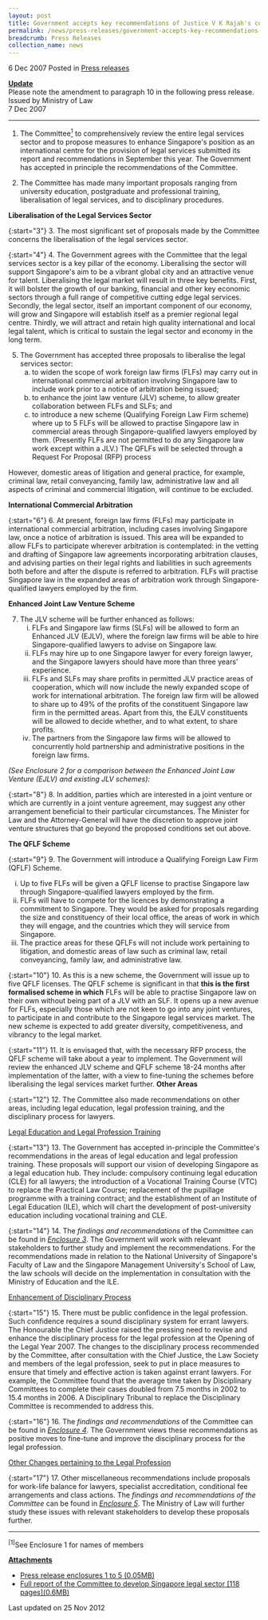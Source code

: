 ```yaml
---
layout: post
title: Government accepts key recommendations of Justice V K Rajah's committee on the comprehensive review of legal services sector
permalink: /news/press-releases/government-accepts-key-recommendations-of-justice-v-k-rajah-s-committee-on-the-comprehensive-review
breadcrumb: Press Releases
collection_name: news
---
```


6 Dec 2007 Posted in [Press releases](/news/press-releases)

**<u>Update</u>**  
Please note the amendment to paragraph 10 in the following press release.  
Issued by Ministry of Law  
7 Dec 2007  

---

1. The Committee<a href="#enclosure"><sup>1</sup></a>  to comprehensively review the entire legal services sector and to propose measures to enhance Singapore's position as an international centre for the provision of legal services submitted its report and recommendations in September this year. The Government has accepted in principle the recommendations of the Committee.
 

2. The Committee has made many important proposals ranging from university education, postgraduate and professional training, liberalisation of legal services, and to disciplinary procedures.

**Liberalisation of the Legal Services Sector**


{:start="3"}
3. The most significant set of proposals made by the Committee concerns the liberalisation of the legal services sector.
 
{:start="4"}
4. The Government agrees with the Committee that the legal services sector is a key pillar of the economy. Liberalising the sector will support Singapore's aim to be a vibrant global city and an attractive venue for talent. Liberalising the legal market will result in three key benefits. First, it will bolster the growth of our banking, financial and other key economic sectors through a full range of competitive cutting edge legal services. Secondly, the legal sector, itself an important component of our economy, will grow and Singapore will establish itself as a premier regional legal centre. Thirdly, we will attract and retain high quality international and local legal talent, which is critical to sustain the legal sector and economy in the long term.
 
<ol start="5">
<li>The Government has accepted three proposals to liberalise the legal services sector: 

 
<ol style="list-style-type: lower-alpha">
<li>to widen the scope of work foreign law firms (FLFs) may carry out in international commercial arbitration involving Singapore law to include work prior to a notice of arbitration being issued;</li>

<li>to enhance the joint law venture (JLV) scheme, to allow greater collaboration between FLFs and SLFs; and</li>

<li>to introduce a new scheme (Qualifying Foreign Law Firm scheme) where up to 5 FLFs will be allowed to practise Singapore law in commercial areas through Singapore-qualified lawyers employed by them. (Presently FLFs are not permitted to do any Singapore law work except within a JLV.) The QFLFs will be selected through a Request For Proposal (RFP) process</li>
</ol>
</li>
</ol>


<p>However, domestic areas of litigation and general practice, for example, criminal law, retail conveyancing, family law, administrative law and all aspects of criminal and commercial litigation, will continue to be excluded.</p>



**International Commercial Arbitration**

{:start="6"}
6. At present, foreign law firms (FLFs) may participate in international commercial arbitration, including cases involving Singapore law, once a notice of arbitration is issued. This area will be expanded to allow FLFs to participate wherever arbitration is contemplated: in the vetting and drafting of Singapore law agreements incorporating arbitration clauses, and advising parties on their legal rights and liabilities in such agreements both before and after the dispute is referred to arbitration. FLFs will practise Singapore law in the expanded areas of arbitration work through Singapore-qualified lawyers employed by the firm.

**Enhanced Joint Law Venture Scheme**

<ol start="7">
<li>The JLV scheme will be further enhanced as follows:

<ol style="list-style-type: lower-roman">

<li>FLFs and Singapore law firms (SLFs) will be allowed to form an Enhanced JLV (EJLV), where the foreign law firms will be able to hire Singapore-qualified lawyers to advise on Singapore law.</li>

<li> FLFs may hire up to one Singapore lawyer for every foreign lawyer, and the Singapore lawyers should have more than three years' experience.</li>

<li>FLFs and SLFs may share profits in permitted JLV practice areas of cooperation, which will now include the newly expanded scope of work for international arbitration. The foreign law firm will be allowed to share up to 49% of the profits of the constituent Singapore law firm in the permitted areas. Apart from this, the EJLV constituents will be allowed to decide whether, and to what extent, to share profits.</li>

<li>The partners from the Singapore law firms will be allowed to concurrently hold partnership and administrative positions in the foreign law firms.</li>

</ol>


</li>
</ol>

*(See Enclosure 2 for a comparison between the Enhanced Joint Law Venture (EJLV) and existing JLV schemes):*

{:start="8"}
8. In addition, parties which are interested in a joint venture or which are currently in a joint venture agreement, may suggest any other arrangement beneficial to their particular circumstances. The Minister for Law and the Attorney-General will have the discretion to approve joint venture structures that go beyond the proposed conditions set out above.


**The QFLF Scheme** 

{:start="9"}
9. The Government will introduce a Qualifying Foreign Law Firm (QFLF) Scheme.

<ol style="list-style-type: lower-roman">
<li>Up to five FLFs will be given a QFLF license to practise Singapore law through Singapore-qualified lawyers employed by the firm.</li>

<li>FLFs will have to compete for the licences by demonstrating a commitment to Singapore. They would be asked for proposals regarding the size and constituency of their local office, the areas of work in which they will engage, and the countries which they will service from Singapore. </li>

<li>The practice areas for these QFLFs will not include work pertaining to litigation, and domestic areas of law such as criminal law, retail conveyancing, family law, and administrative law.</li>
</ol>

{:start="10"}
10. As this is a new scheme, the Government will issue up to five QFLF licenses. The QFLF scheme is significant in that **this is the first formalised scheme in which** FLFs will be able to practise Singapore law on their own without being part of a JLV with an SLF. It opens up a new avenue for FLFs, especially those which are not keen to go into any joint ventures, to participate in and contribute to the Singapore legal services market. The new scheme is expected to add greater diversity, competitiveness, and vibrancy to the legal market.


{:start="11"}
11. It is envisaged that, with the necessary RFP process, the QFLF scheme will take about a year to implement. The Government will review the enhanced JLV scheme and QFLF scheme 18-24 months after implementation of the latter, with a view to fine-tuning the schemes before liberalising the legal services market further. **Other Areas**


{:start="12"}
12. The Committee also made recommendations on other areas, including legal education, legal profession training, and the disciplinary process for lawyers.

<u>Legal Education and Legal Profession Training</u>

{:start="13"}
13. The Government has accepted in-principle the Committee's recommendations in the areas of legal education and legal profession training. These proposals will support our vision of developing Singapore as a legal education hub. They include: compulsory continuing legal education (CLE) for all lawyers; the introduction of a Vocational Training Course (VTC) to replace the Practical Law Course; replacement of the pupillage programme with a training contract; and the establishment of an Institute of Legal Education (ILE), which will chart the development of post-university education including vocational training and CLE.

{:start="14"}
14. The *findings and recommendations* of the Committee can be found in *<u>Enclosure 3</u>*. The Government will work with relevant stakeholders to further study and implement the recommendations. For the recommendations made in relation to the National University of Singapore's Faculty of Law and the Singapore Management University's School of Law, the law schools will decide on the implementation in consultation with the Ministry of Education and the ILE.



<u>Enhancement of Disciplinary Process</u>

{:start="15"}
15. There must be public confidence in the legal profession. Such confidence requires a sound disciplinary system for errant lawyers. The Honourable the Chief Justice raised the pressing need to revise and enhance the disciplinary process for the legal profession at the Opening of the Legal Year 2007. The changes to the disciplinary process recommended by the Committee, after consultation with the Chief Justice, the Law Society and members of the legal profession, seek to put in place measures to ensure that timely and effective action is taken against errant lawyers. For example, the Committee found that the average time taken by Disciplinary Committees to complete their cases doubled from 7.5 months in 2002 to 15.4 months in 2006. A Disciplinary Tribunal to replace the Disciplinary Committee is recommended to address this.
 
{:start="16"}
16. The *findings and recommendations* of the Committee can be found in *<u>Enclosure 4</u>*. The Government views these recommendations as positive moves to fine-tune and improve the disciplinary process for the legal profession.


<u>Other Changes pertaining to the Legal Profession</u>

{:start="17"}
17. Other miscellaneous recommendations include proposals for work-life balance for lawyers, specialist accreditation, conditional fee arrangements and class actions. The *findings and recommendations of the Committee* can be found in *<u>Enclosure 5</u>*. The Ministry of Law will further study these issues with relevant stakeholders to develop these proposals further.

---

<p id="enclosure"><sup>[1]</sup>See Enclosure 1 for names of members</p>

**<u>Attachments</u>**

<ul>
<li><a href="/files/news/press-releases/2007/12/linkclick3d28.pdf">Press release enclosures 1 to 5 (0.05MB)</a></li>
 <li><a href="/files/news/press-releases/2007/12/linkclicke1d7.pdf">Full report of the Committee to develop Singapore legal sector [118 pages](0.6MB)</a></li>
</ul>

<p class="right-side-updated">Last updated on 25 Nov 2012</p>

